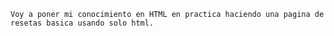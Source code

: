     Voy a poner mi conocimiento en HTML en practica haciendo una pagina de resetas basica usando solo html.